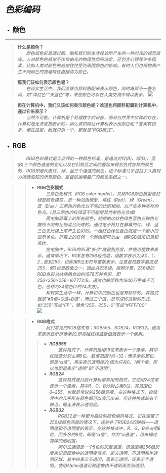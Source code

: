 # ***色彩编码***  

- ## 颜色
---  
>**什么是颜色？**   
&emsp;&emsp;_颜色或色彩是通过眼、脑和我们的生活经验所产生的一种对光的视觉效应。人对颜色的感觉不仅仅由光的物理性质所决定，还包含心理等许多因素，比如人类对颜色的感觉往往受到周围颜色的影响。有时人们也将物质产生不同颜色的物理特性直接称为颜色。_

>**那我们该如何表示颜色呢？**  
&emsp;&emsp;_在现实生活中，我们直接用颜料搭配来表示颜色，同时再赋予一些名词，如“洋红色”“天蓝色”等，来使颜色可以在人类交流中得以表示。_
![](http://img05.tooopen.com/images/20140821/sy_69358945768.jpg)  

>**但在计算机中，我们又该如何表示颜色呢？难道也将颜料配置到计算机中，通过它来表示？**  
&emsp;&emsp;_当然不可能，计算机是个处理数字的设备，面对自然界中实体的存在，计算机是无法直接表示的，那么该如何让计算机表示出颜色呢？答案有很多，但在这里，我就只讲一个，那就是“RGB模式”。_  

- ## RGB  
>&emsp;&emsp;_RGB色彩模式是工业界的一种颜色标准，是通过对红(R)、绿(G)、蓝(B)三个颜色通道的变化以及它们相互之间的叠加来得到各式各样的颜色的，RGB即是代表红、绿、蓝三个通道的颜色，这个标准几乎包括了人类视力所能感知的所有颜色，是目前运用最广的颜色系统之一。_  

>>- **RGB色彩模式**  
&emsp;&emsp;_三原色光模式（RGB color model），又称RGB颜色模型或红绿蓝颜色模型，是一种加色模型，将红（Red）、绿（Green）、蓝（Blue）三原色的色光以不同的比例相加，以产生多种多样的色光。(且三原色的红绿蓝不可能用其他单色光合成)   
&emsp;&emsp;而电脑屏幕上的所有颜色，就都由这红色绿色蓝色三种色光按照不同的比例混合而成的。通过电子枪打在屏幕的红、绿、蓝三色发光极上来产生色彩的。一组红色绿色蓝色就是一个最小的显示单位。屏幕上的任何一个颜色都可以由一组RGB值来记录和表达。    
&emsp;&emsp;在电脑中，RGB的所谓“多少”就是指亮度，并使用整数来表示。通常情况下，RGB各有256级亮度，用数字表示为从0、1、2...直到255，也即用8位无符号整数表示。注意虽然数字最高是255，但0也是数值之一，因此共256级。按照计算，256级的RGB色彩总共能组合出约1678万种色彩，即256×256×256=16777216。通常也被简称为1600万色或千万色。也称为24位色(2的24次方)。  
&emsp;&emsp;和现实生活中一样，计算机中的颜色也是有称呼的。其格式就是“#R值+G值+B值”，而这三个值，是写成16进制的形式，如“255”写成“FF”，黄色“255，255，0”写成“#FFFF00”_  
![](https://gss0.bdstatic.com/94o3dSag_xI4khGkpoWK1HF6hhy/baike/s%3D220/sign=db252f948c5494ee8322081b1df4e0e1/3ac79f3df8dcd100925a560a728b4710b8122fd2.jpg)  

>>- **RGB格式**  
&emsp;&emsp;_我们常见的RGB格式有：RGB555、RGB24、RGB32。是用来表示显示屏像素的,即每组红绿蓝数值就表示一个像素。_  
>>>- ***RGB555***  
&emsp;&emsp;_这种格式下，计算机是用16位来表示一个像素，其中红绿蓝分别占用5位，数值范围为0~32；而多余的那位，即是“α值”，用来表示透明度的,因为只有0、1两个值，所以也即是表示“透明”和“不透明”。_  
>>>- ***RGB24***  
&emsp;&emsp;_这种格式是目前计算机最常用的格式，它使用24位来表示一个像素，其中R、G、B分别占用8位，其范围位0~255，也就是常说的256级亮度。在这种格式下，自然界中的几乎所有颜色都可以表示出来。但这种格式却有个缺点，既无法表示透明度。_  
>>>- ***RGB32***  
&emsp;&emsp;_RGB32是一种更为高级的颜色编码格式，它在保留了256级颜色亮度的情况下，还弥补了RGB24的缺陷——透明度和不透明度的表示。在这种格式中，R、G、B各占用8位，而多余的8位，即是“α值”，作为“α通道”，用来描述物体的透明度。_  
&emsp;&emsp;_阿尔法通道是一个8位的灰度通道，该通道用256级灰度来记录图像中的透明度信息，定义透明、不透明和半透明区域，其中白表示不透明，黑表示透明，灰表示半透明。使用Alpha通道可使图像由不透明渐变到透明。_
